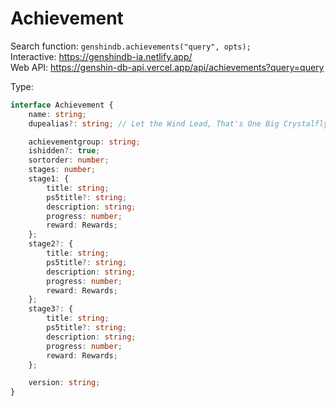 # Achievement

Search function: `genshindb.achievements("query", opts);`  
Interactive: https://genshindb-ia.netlify.app/  
Web API: https://genshin-db-api.vercel.app/api/achievements?query=query

Type:
```ts
interface Achievement {
	name: string;
	dupealias?: string; // Let the Wind Lead, That's One Big Crystalfly, and a few in other languages

	achievementgroup: string;
	ishidden?: true;
	sortorder: number;
	stages: number;
	stage1: {
		title: string;
		ps5title?: string;
		description: string;
		progress: number;
		reward: Rewards;
	};
	stage2?: {
		title: string;
		ps5title?: string;
		description: string;
		progress: number;
		reward: Rewards;
	};
	stage3?: {
		title: string;
		ps5title?: string;
		description: string;
		progress: number;
		reward: Rewards;
	};

	version: string;
}```
